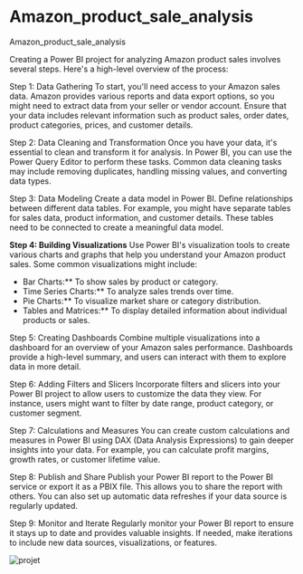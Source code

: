 # Amazon_product_sale_analysis
Amazon_product_sale_analysis

Creating a Power BI project for analyzing Amazon product sales involves several steps. Here's a high-level overview of the process:

Step 1: Data Gathering
To start, you'll need access to your Amazon sales data. Amazon provides various reports and data export options, so you might need to extract data from your seller or vendor account. Ensure that your data includes relevant information such as product sales, order dates, product categories, prices, and customer details.

Step 2: Data Cleaning and Transformation
Once you have your data, it's essential to clean and transform it for analysis. In Power BI, you can use the Power Query Editor to perform these tasks. Common data cleaning tasks may include removing duplicates, handling missing values, and converting data types.

Step 3: Data Modeling
Create a data model in Power BI. Define relationships between different data tables. For example, you might have separate tables for sales data, product information, and customer details. These tables need to be connected to create a meaningful data model.

**Step 4: Building Visualizations**
Use Power BI's visualization tools to create various charts and graphs that help you understand your Amazon product sales. Some common visualizations might include:
- Bar Charts:** To show sales by product or category.
- Time Series Charts:** To analyze sales trends over time.
- Pie Charts:** To visualize market share or category distribution.
- Tables and Matrices:** To display detailed information about individual products or sales.

Step 5: Creating Dashboards
Combine multiple visualizations into a dashboard for an overview of your Amazon sales performance. Dashboards provide a high-level summary, and users can interact with them to explore data in more detail.

Step 6: Adding Filters and Slicers
Incorporate filters and slicers into your Power BI project to allow users to customize the data they view. For instance, users might want to filter by date range, product category, or customer segment.

Step 7: Calculations and Measures
You can create custom calculations and measures in Power BI using DAX (Data Analysis Expressions) to gain deeper insights into your data. For example, you can calculate profit margins, growth rates, or customer lifetime value.

Step 8: Publish and Share
Publish your Power BI report to the Power BI service or export it as a PBIX file. This allows you to share the report with others. You can also set up automatic data refreshes if your data source is regularly updated.

Step 9: Monitor and Iterate
Regularly monitor your Power BI report to ensure it stays up to date and provides valuable insights. If needed, make iterations to include new data sources, visualizations, or features.


![projet](https://github.com/smartrbo/Amazon_product_sale_analysis/assets/104967307/2484e32b-e90f-47c8-99f7-bb4ff456d328)
